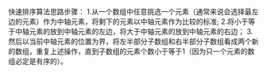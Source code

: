 快速排序算法思路步骤：
   1.从一个数组中任意挑选一个元素（通常来说会选择最左边的元素）作为中轴元素，将剩下的元素以中轴元素作为比较的标准;
   2.将小于等于中轴元素的放到中轴元素的左边，将大于中轴元素的放到中轴元素的右边；
   3.然后以当前中轴元素的位置为界，将左半部分子数组和右半部分子数组看成两个新的数组，重复上述操作，直到子数组的元素个数小于等于1（因为只一个元素的数组必定是有序的）。
